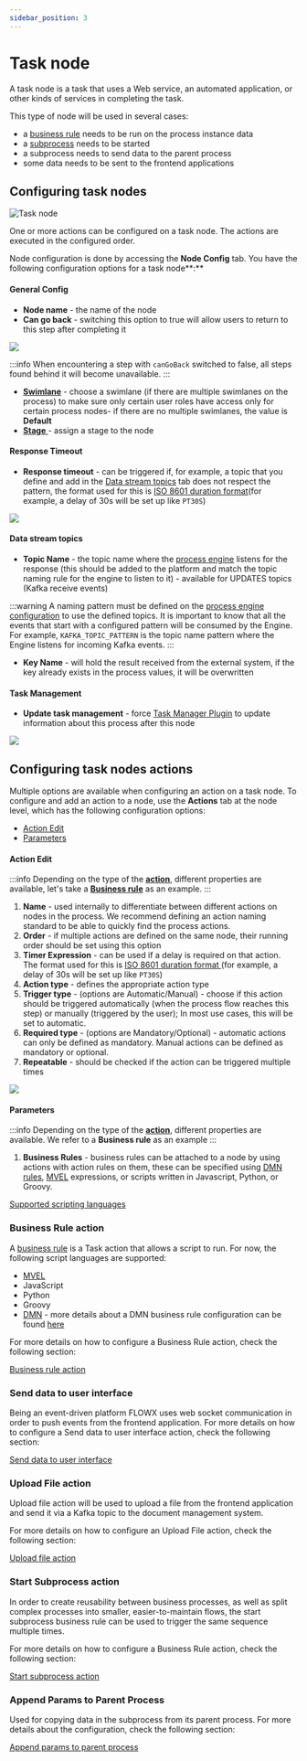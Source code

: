 ```yaml
---
sidebar_position: 3
---
```

# Task node

A task node is a task that uses a Web service, an automated application, or other kinds of services in completing the task.

This type of node will be used in several cases:

* a [business rule](../actions/business-rule-action/business-rule-action.md) needs to be run on the process instance data
* a [subprocess](../actions/start-subprocess-action.md) needs to be started
* a subprocess needs to send data to the parent process
* some data needs to be sent to the frontend applications

## Configuring task nodes

![Task node](./img/service_task.png#center)

One or more actions can be configured on a task node. The actions are executed in the configured order.

Node configuration is done by accessing the **Node Config** tab. You have the following configuration options for a task node**:**

#### General Config

* **Node name** - the name of the node
* **Can go back** - switching this option to true will allow users to return to this step after completing it

![](./img/task_node_general_config.png)

:::info
When encountering a step with `canGoBack` switched to false, all steps found behind it will become unavailable.
:::

* [**Swimlane**](../../platform-deep-dive/user-roles-management/swimlanes.md) - choose a swimlane (if there are multiple swimlanes on the process) to make sure only certain user roles have access only for certain process nodes- if there are no multiple swimlanes, the value is **Default**
* [**Stage** ](../../platform-deep-dive/plugins/custom-plugins/task-management/using-stages.md)- assign a stage to the node

#### Response Timeout

* **Response timeout** - can be triggered if, for example, a topic that you define and add in the [Data stream topics](./#data-stream-topics) tab does not respect the pattern, the format used for this is [ISO 8601 duration format](https://www.w3.org/TR/NOTE-datetime)(for example, a delay of 30s will be set up like `PT30S`)

![](./img/task_node_response_timeout.png)

#### Data stream topics

*  **Topic Name** - the topic name where the [process engine](../../platform-deep-dive/core-components/flowx-engine/flowx-engine.md) listens for the response (this should be added to the platform and match the topic naming rule for the engine to listen to it) - available for UPDATES topics (Kafka receive events)

:::warning
A naming pattern must be defined on the [process engine configuration](../../platform-setup-guides/flowx-engine-setup-guide/flowx-engine-setup-guide.md#configuring-kafka) to use the defined topics. It is important to know that all the events that start with a configured pattern will be consumed by the Engine. For example, `KAFKA_TOPIC_PATTERN` is the topic name pattern where the Engine listens for incoming Kafka events.
:::

* **Key Name** - will hold the result received from the external system, if the key already exists in the process values, it will be overwritten

#### Task Management

* **Update task management** - force [Task Manager Plugin](../../platform-deep-dive/plugins/custom-plugins/task-management/task-management.md) to update information about this process after this node

![](./img/task_node_task_management.png)

## Configuring task nodes actions

Multiple options are available when configuring an action on a task node. To configure and add an action to a node, use the **Actions** tab at the node level, which has the following configuration options:

* [Action Edit](#action-edit)
* [Parameters](#parameters)

#### Action Edit

:::info
Depending on the type of the [**action**](../actions/actions.md), different properties are available, let's take a [**Business rule**](../actions/business-rule-action/business-rule-action.md) as an example.
:::

1. **Name** - used internally to differentiate between different actions on nodes in the process. We recommend defining an action naming standard to be able to quickly find the process actions.
2. **Order** - if multiple actions are defined on the same node, their running order should be set using this option
3. **Timer Expression** - can be used if a delay is required on that action. The format used for this is [ISO 8601 duration format ](https://www.w3.org/TR/NOTE-datetime)(for example, a delay of 30s will be set up like `PT30S`)
4. **Action type** - defines the appropriate action type
5. **Trigger type** - (options are Automatic/Manual) - choose if this action should be triggered automatically (when the process flow reaches this step) or manually (triggered by the user); In most use cases, this will be set to automatic.
6. **Required type** - (options are Mandatory/Optional) - automatic actions can only be defined as mandatory. Manual actions can be defined as mandatory or optional.
7. **Repeatable** - should be checked if the action can be triggered multiple times

![](./img/task_node_action_edit.png)

#### Parameters

:::info
Depending on the type of the [**action**](../actions/actions.md), different properties are available. We refer to a **Business rule** as an example
:::

1. **Business Rules** - business rules can be attached to a node by using actions with action rules on them, these can be specified using [DMN rules](../actions/business-rule-action/dmn-business-rule-action.md), [MVEL](../../platform-overview/frameworks-and-standards/business-process-industry-standards/intro-to-mvel.md) expressions, or scripts written in Javascript, Python, or Groovy.

[Supported scripting languages](../../building-blocks/supported-scripts.md)

### Business Rule action

A [business rule](../actions/business-rule-action/business-rule-action.md) is a Task action that allows a script to run. For now, the following script languages are supported:

* [MVEL](../../platform-overview/frameworks-and-standards/business-process-industry-standards/intro-to-mvel.md)
* JavaScript
* Python
* Groovy
* [DMN](../../platform-overview/frameworks-and-standards/business-process-industry-standards/intro-to-dmn.md) - more details about a DMN business rule configuration can be found [here](../actions/business-rule-action/dmn-business-rule-action.md)

For more details on how to configure a Business Rule action, check the following section:

[Business rule action](../actions/business-rule-action/business-rule-action.md)

### Send data to user interface

Being an event-driven platform FLOWX uses web socket communication in order to push events from the frontend application.
For more details on how to configure a Send data to user interface action, check the following section:

[Send data to user interface](../actions/send-data-to-user-interface.md)

### Upload File action

Upload file action will be used to upload a file from the frontend application and send it via a Kafka topic to the document management system.

For more details on how to configure an Upload File action, check the following section:

[Upload file action](../actions/upload-file-action.md)

### Start Subprocess action

In order to create reusability between business processes, as well as split complex processes into smaller, easier-to-maintain flows, the start subprocess business rule can be used to trigger the same sequence multiple times.

For more details on how to configure a Business Rule action, check the following section:

[Start subprocess action](../actions/start-subprocess-action.md)

### Append Params to Parent Process

Used for copying data in the subprocess from its parent process.
For more details about the configuration, check the following section:

[Append params to parent process](../actions/append-params-to-parent-process.md)
